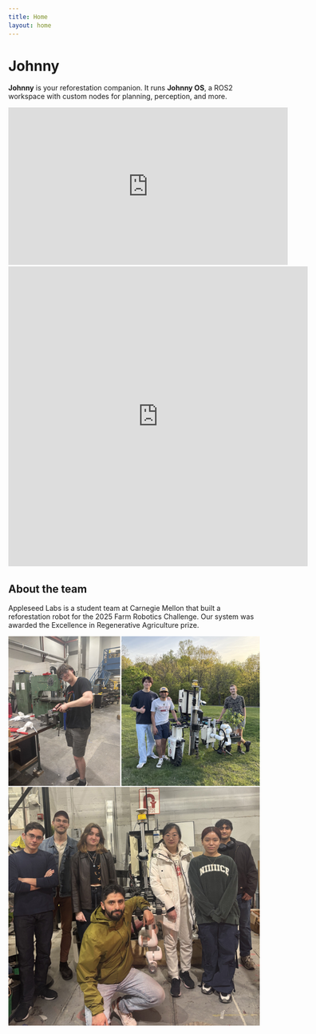 ```yaml
---
title: Home
layout: home
---
```


# Johnny

**Johnny** is your reforestation companion. It runs **Johnny OS**, a ROS2 workspace with custom nodes for planning, perception, and more.

<iframe width="560" height="315" src="https://www.youtube-nocookie.com/embed/_pqgol32Glg?si=_x0hIPmL7mIDf02H" title="YouTube video player" frameborder="0" allow="accelerometer; autoplay; clipboard-write; encrypted-media; gyroscope; picture-in-picture; web-share" referrerpolicy="strict-origin-when-cross-origin" allowfullscreen></iframe>

<iframe src="https://andrew1905.autodesk360.com/shares/public/SH30dd5QT870c25f12fc01a381f3c6b7cd86?mode=embed" width="600" height="600" allowfullscreen="true" webkitallowfullscreen="true" mozallowfullscreen="true"  frameborder="0"></iframe>

## About the team
Appleseed Labs is a student team at Carnegie Mellon that built a reforestation robot for the 2025 Farm Robotics Challenge. Our system was awarded the Excellence in Regenerative Agriculture prize.

![Team photo](assets/images/team.png)
